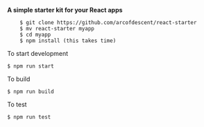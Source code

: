
**A simple starter kit for your React apps**

```
	$ git clone https://github.com/arcofdescent/react-starter
	$ mv react-starter myapp
	$ cd myapp
	$ npm install (this takes time)
```

To start development

	$ npm run start

To build

	$ npm run build

To test

	$ npm run test


